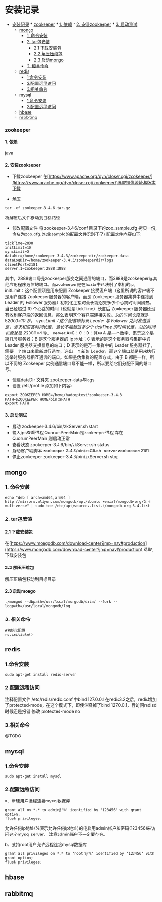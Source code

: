 <!--
author: jimmy
head:
date: 2018-04-05
title: 安装教程
tags: Ubuntu 安装记录
images: http://pingodata.qiniudn.com/cube2.jpg
category: Ubuntu 教程
status: publish
summary: 各种软件安装记录
-->
# 安装记录

<!-- @import "[TOC]" {cmd="toc" depthFrom=1 depthTo=6 orderedList=0} -->
<!-- code_chunk_output -->

* [安装记录](#安装记录)
		* [zookeeper](#zookeeper)
			* [1. 依赖](#1-依赖)
			* [2. 安装zookeeper](#2-安装zookeeper)
			* [3. 启动测试](#3-启动测试)
	* [mongo](#mongo)
		* [1. 命令安装](#1-命令安装)
		* [2. tar包安装](#2-tar包安装)
			* [2.1 下载安装包](#21-下载安装包)
			* [2.2 解压压缩包](#22-解压压缩包)
			* [2.3 启动mongo](#23-启动mongo)
		* [3. 相关命令](#3-相关命令)
	* [redis](#redis)
		* [1.命令安装](#1命令安装)
		* [2.配置远程访问](#2配置远程访问)
		* [3.相关命令](#3相关命令)
	* [mysql](#mysql)
		* [1.命令安装](#1命令安装-1)
		* [2.配置远程访问](#2配置远程访问-1)
	* [hbase](#hbase)
	* [rabbitmq](#rabbitmq)

<!-- /code_chunk_output -->


### zookeeper
#### 1. 依赖
java
#### 2. 安装zookeeper
+ 下载zookeeper
在[https://www.apache.org/dyn/closer.cgi/zookeeper/](https://www.apache.org/dyn/closer.cgi/zookeeper/)选取镜像地址与版本下载

+ 解压
```
tar -xf zookeeper-3.4.6.tar.gz
```
将解压后文件移动到目标路径

+ 修改配置文件
将 zookeeper-3.4.6/conf 目录下的zoo_sample.cfg 拷贝一份,命名为zoo.cfg.(包含sample的配置文件识别不了)
配置文件内容如下:
```
tickTime=2000
initLimit=10
syncLimit=5
dataDir=/home/zookeeper-3.4.3/zookeeperdir/zookeeper-data
dataLogDir=/home/zookeeper-3.4.3/zookeeperdir/logs
clientPort=2181
server.1=zookeeper:2888:3888
```
其中，2888端口号是zookeeper服务之间通信的端口，而3888是zookeeper与其他应用程序通信的端口。而zookeeper是在hosts中已映射了本机的ip。
initLimit：这个配置项是用来配置 Zookeeper 接受客户端（这里所说的客户端不是用户连接 Zookeeper服务器的客户端，而是 Zookeeper 服务器集群中连接到 Leader 的 Follower 服务器）初始化连接时最长能忍受多少个心跳时间间隔数。当已经超过 10 个心跳的时间（也就是 tickTime）长度后 Zookeeper 服务器还没有收到客户端的返回信息，那么表明这个客户端连接失败。总的时间长度就是 5*2000=10 秒。
syncLimit：这个配置项标识 Leader 与 Follower 之间发送消息，请求和应答时间长度，最长不能超过多少个 tickTime 的时间长度，总的时间长度就是 2*2000=4 秒。
server.A=B：C：D：其中 A 是一个数字，表示这个是第几号服务器；B 是这个服务器的 ip 地址；C 表示的是这个服务器与集群中的 Leader 服务器交换信息的端口；D 表示的是万一集群中的 Leader 服务器挂了，需要一个端口来重新进行选举，选出一个新的 Leader，而这个端口就是用来执行选举时服务器相互通信的端口。如果是伪集群的配置方式，由于 B 都是一样，所以不同的 Zookeeper 实例通信端口号不能一样，所以要给它们分配不同的端口号。

+ 创建dataDir 文件夹 zookeeper-data与logs
+ 设置 /etc/profile
添加如下内容:
```
export ZOOKEEPER_HOME=/home/hadooptest/zookeeper-3.4.3
PATH=$ZOOKEEPER_HOME/bin:$PATH
export PATH
```
#### 3. 启动测试
+ 启动
zookeeper-3.4.6/bin/zkServer.sh start
+ 输入jps查看进程
QuorumPeerMain是zookeeper进程
存在QuorumPeerMain 则启动正常
+ 查看状态
zookeeper-3.4.6/bin/zkServer.sh status
+ 启动客户端脚本
zookeeper-3.4.6/bin/zkCli.sh -server zookeeper:2181
+ 停止zookeeper
zookeeper-3.4.6/bin/zkServer.sh stop

## mongo
### 1. 命令安装
```
echo "deb [ arch=amd64,arm64 ] http://mirrors.aliyun.com/mongodb/apt/ubuntu xenial/mongodb-org/3.4 multiverse" | sudo tee /etc/apt/sources.list.d/mongodb-org-3.4.list
```
### 2. tar包安装
#### 2.1 下载安装包
在[https://www.mongodb.com/download-center?jmp=nav#production](https://www.mongodb.com/download-center?jmp=nav#production) 选取,下载安装包
#### 2.2 解压压缩包
解压压缩包移动到目标目录
#### 2.3 启动mongo
```
./mongod --dbpath=/usr/local/mongodb/data/ --fork --logpath=/usr/local/mongodb/log
```

### 3. 相关命令
```
#初始化配置
rs.initiate()
```

## redis
### 1.命令安装
```
sudo apt-get install redis-server
```
### 2.配置远程访问
注释配置文件 /etc/redis/redic.conf 中bind 127.0.0.1
在redis3.2之后，redis增加了protected-mode，在这个模式下，即使注释掉了bind 127.0.0.1，再访问redisd时候还是报错
修改
protected-mode no

### 3.相关命令
@TODO

## mysql
### 1.命令安装
```
sudo apt-get install mysql
```

### 2.配置远程访问
a、新建用户远程连接mysql数据库
```
grant all on *.* to admin@'%' identified by '123456' with grant option;
flush privileges;
```
允许任何ip地址(%表示允许任何ip地址)的电脑用admin帐户和密码(123456)来访问这个mysql server。
注意admin账户不一定要存在。

b、支持root用户允许远程连接mysql数据库
```
grant all privileges on *.* to 'root'@'%' identified by '123456' with grant option;
flush privileges;
```

## hbase

## rabbitmq
